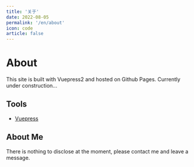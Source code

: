 ```yaml
---
title: '关于'
date: 2022-08-05
permalink: '/en/about'
icon: code
article: false
---
```

# About

This site is built with Vuepress2 and hosted on Github Pages. Currently under construction...

## Tools
* [Vuepress](https://vuepress.vuejs.org/)


## About Me
There is nothing to disclose at the moment, please contact me and leave a message.

